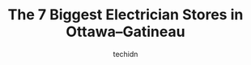 ---
layout: ampstory
image: https://i0.wp.com/www.auto.or.id/wp-content/uploads/2023/06/entreprises-electriques-denis-lucas-les-0-ottawa-gatineau-1686323036.jpeg?resize=640,853
author: techidn
featured: false
description: Ottawa–Gatineau, Ontario / Quebec, Canada is a haven for Electrician enthusiasts, boasting an impressive array of 7 top-notch establishments. Whether youre a seasoned connoisseur or simpl
title: The 7 Biggest Electrician Stores in Ottawa–Gatineau
cover:
   title: The 7 Biggest Electrician Stores in Ottawa–Gatineau
   subtitle: AUTO.OR.ID
   background: https://www.auto.or.id/wp-content/uploads/2023/06/entreprises-electriques-denis-lucas-les-0-ottawa-gatineau-1686323036.jpeg

pages: 
 - layout: thirds
   top: <h1>#1 Mike Fuller Electric Ltd</h1>
   bottom: "<p>Great work by the Electricians - Jim and Sean. We have several electrical upgrades/repairs/checks needed on a fixer-upper we recently purchased.  The company provided a d</p>"
   background: https://www.auto.or.id/wp-content/uploads/2023/06/entreprises-electriques-denis-lucas-les-1-ottawa-gatineau-1686323038.jpeg
   backgroundblur: true
 - layout: thirds
   top: <h1>#2 Home Town Electrical Ottawa</h1>
   bottom: "<p>1421 Bortolotti Crescent, Gloucester, ON K1B 5C1, Canada</p>"
   background: https://www.auto.or.id/wp-content/uploads/2023/06/entreprises-electriques-denis-lucas-les-2-ottawa-gatineau-1686323039.jpeg
   cta:
      link: https://www.auto.or.id/the-7-biggest-electrician-stores-in-ottawa-gatineau/
      text: The 7 Biggest Electrician Stores in Ottawa–Gatineau
 - layout: thirds
   top: <h1>#3 Bruno Berthiaume Électrique Inc.</h1>
   bottom: "<p>50 Rue Noel #7, Gatineau, Quebec J8Z 2M4, Canada</p>"
   background: https://images.unsplash.com/photo-1636325778435-585ed877d753?ixlib=rb-4.0.3&ixid=MnwxMjA3fDB8MHxwaG90by1wYWdlfHx8fGVufDB8fHx8&auto=format&fit=crop&w=640&h=853&q=80
   cta:
      link: https://www.auto.or.id/the-7-biggest-electrician-stores-in-ottawa-gatineau/
      text: The 7 Biggest Electrician Stores in Ottawa–Gatineau
 - layout: thirds
   top: <h1>#4 Renald Plante Electrique Inc</h1>
   bottom: "<p>380 Rue Ernest-Gaboury, Gatineau, QC J8V 2S5, Canada</p>"
   background: https://images.unsplash.com/photo-1604755948429-a463f1d43c45?ixlib=rb-4.0.3&ixid=MnwxMjA3fDB8MHxwaG90by1wYWdlfHx8fGVufDB8fHx8&auto=format&fit=crop&w=640&h=853&q=80
   cta:
      link: https://www.auto.or.id/the-7-biggest-electrician-stores-in-ottawa-gatineau/
      text: The 7 Biggest Electrician Stores in Ottawa–Gatineau
 - layout: thirds
   top: <h1>#5 E. Martin Electrique</h1>
   bottom: "<p>2 Av. du Pont, Gatineau, QC J8V 1E5, Canada</p>"
   background: https://images.unsplash.com/photo-1504887764023-6f27056d186c?ixlib=rb-4.0.3&ixid=MnwxMjA3fDB8MHxwaG90by1wYWdlfHx8fGVufDB8fHx8&auto=format&fit=crop&w=640&h=853&q=80
   cta:
      link: https://www.auto.or.id/the-7-biggest-electrician-stores-in-ottawa-gatineau/
      text: The 7 Biggest Electrician Stores in Ottawa–Gatineau
 - layout: thirds
   top: <h1>#6 Lauriault Electrique</h1>
   bottom: "<p>301 Quebec Rte 105, Chelsea, Quebec J9B 1L3, Canada</p>"
   background: https://images.unsplash.com/photo-1633713368363-2b04dadce462?ixlib=rb-4.0.3&ixid=MnwxMjA3fDB8MHxwaG90by1wYWdlfHx8fGVufDB8fHx8&auto=format&fit=crop&w=640&h=853&q=80
   cta:
      link: https://www.auto.or.id/the-7-biggest-electrician-stores-in-ottawa-gatineau/
      text: The 7 Biggest Electrician Stores in Ottawa–Gatineau
 - layout: thirds
   top: <h1>#7 Symmetry Electric</h1>
   bottom: "<p>116 Fairmont Ave, Ottawa, ON K1Y 1X6, Canada</p>"
   background: https://images.unsplash.com/photo-1592853625511-ad0edcc69c07?ixlib=rb-4.0.3&ixid=MnwxMjA3fDB8MHxwaG90by1wYWdlfHx8fGVufDB8fHx8&auto=format&fit=crop&w=640&h=853&q=80
   cta:
      link: https://www.auto.or.id/the-7-biggest-electrician-stores-in-ottawa-gatineau/
      text: The 7 Biggest Electrician Stores in Ottawa–Gatineau
 - layout: thirds
   middle: Continue reading...
   background: https://images.unsplash.com/photo-1553440569-bcc63803a83d?ixlib=rb-4.0.3&ixid=MnwxMjA3fDB8MHxwaG90by1wYWdlfHx8fGVufDB8fHx8&auto=format&fit=crop&w=640&h=853&q=80
   cta:
      link: https://www.auto.or.id/the-7-biggest-electrician-stores-in-ottawa-gatineau/
      text: The 7 Biggest Electrician Stores in Ottawa–Gatineau

---